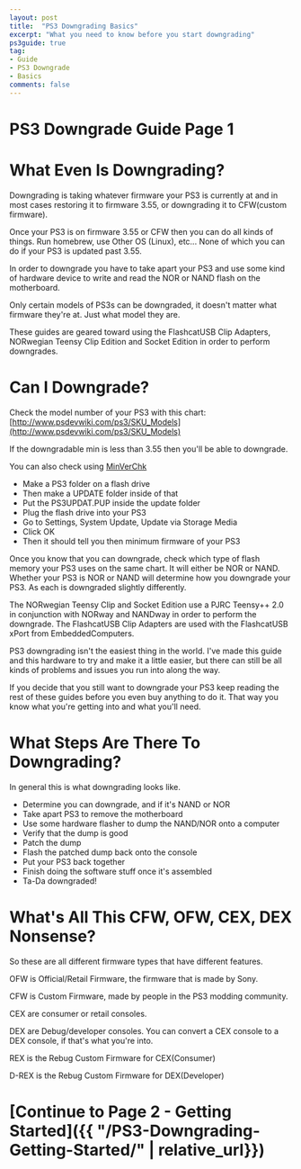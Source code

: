```yaml
---
layout: post
title:  "PS3 Downgrading Basics"
excerpt: "What you need to know before you start downgrading"
ps3guide: true
tag:
- Guide
- PS3 Downgrade
- Basics
comments: false
---
```

# PS3 Downgrade Guide Page 1

# What Even Is Downgrading?

Downgrading is taking whatever firmware your PS3 is currently at and in most cases restoring it to firmware 3.55, or downgrading it to CFW(custom firmware).

Once your PS3 is on firmware 3.55 or CFW then you can do all kinds of things. Run homebrew, use Other OS (Linux), etc... None of which you can do if your PS3 is updated past 3.55.

In order to downgrade you have to take apart your PS3 and use some kind of hardware device to write and read the NOR or NAND flash on the motherboard.

Only certain models of PS3s can be downgraded, it doesn't matter what firmware they're at. Just what model they are.

These guides are geared toward using the FlashcatUSB Clip Adapters, NORwegian Teensy Clip Edition and Socket Edition in order to perform downgrades.

# Can I Downgrade?

Check the model number of your PS3 with this chart:
[http://www.psdevwiki.com/ps3/SKU_Models](http://www.psdevwiki.com/ps3/SKU_Models)

If the downgradable min is less than 3.55 then you'll be able to downgrade.

You can also check using [MinVerChk](http://psx-scene.com/forums/content/minverchk-minimum-downgrade-firmware-check-tool-1238/)

* Make a PS3 folder on a flash drive 
* Then make a UPDATE folder inside of that
* Put the PS3UPDAT.PUP inside the update folder
* Plug the flash drive into your PS3
* Go to Settings, System Update, Update via Storage Media
* Click OK
* Then it should tell you then minimum firmware of your PS3

Once you know that you can downgrade, check which type of flash memory your PS3 uses on the same chart. It will either be NOR or NAND. Whether your PS3 is NOR or NAND will determine how you downgrade your PS3. As each is downgraded slightly differently.

The NORwegian Teensy Clip and Socket Edition use a PJRC Teensy++ 2.0 in conjunction with NORway and NANDway in order to perform the downgrade. The FlashcatUSB Clip Adapters are used with the FlashcatUSB xPort from EmbeddedComputers.

PS3 downgrading isn't the easiest thing in the world. I've made this guide and this hardware to try and make it a little easier, but there can still be all kinds of problems and issues you run into along the way.

If you decide that you still want to downgrade your PS3 keep reading the rest of these guides before you even buy anything to do it. That way you know what you're getting into and what you'll need.

# What Steps Are There To Downgrading?

In general this is what downgrading looks like.

* Determine you can downgrade, and if it's NAND or NOR
* Take apart PS3 to remove the motherboard
* Use some hardware flasher to dump the NAND/NOR onto a computer
* Verify that the dump is good
* Patch the dump
* Flash the patched dump back onto the console
* Put your PS3 back together
* Finish doing the software stuff once it's assembled
* Ta-Da downgraded!

# What's All This CFW, OFW, CEX, DEX Nonsense?

So these are all different firmware types that have different features.

OFW is Official/Retail Firmware, the firmware that is made by Sony.

CFW is Custom Firmware, made by people in the PS3 modding community.

CEX are consumer or retail consoles.

DEX are Debug/developer consoles. You can convert a CEX console to a DEX console, if that's what you're into.

REX is the Rebug Custom Firmware for CEX(Consumer)

D-REX is the Rebug Custom Firmware for DEX(Developer)

# [Continue to Page 2 - Getting Started]({{ "/PS3-Downgrading-Getting-Started/" | relative_url}})